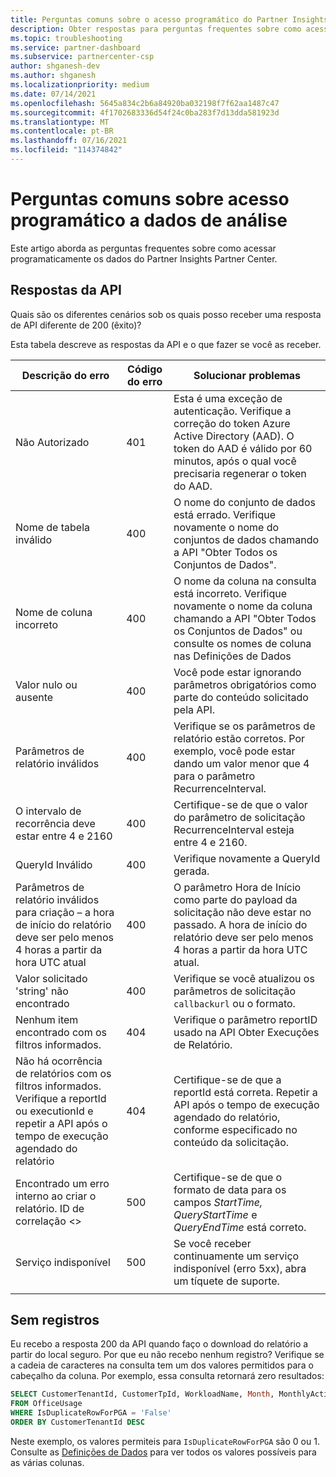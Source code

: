 ```yaml
---
title: Perguntas comuns sobre o acesso programático do Partner Insights
description: Obter respostas para perguntas frequentes sobre como acessar dados de insights de parceiros por meio da API.
ms.topic: troubleshooting
ms.service: partner-dashboard
ms.subservice: partnercenter-csp
author: shganesh-dev
ms.author: shganesh
ms.localizationpriority: medium
ms.date: 07/14/2021
ms.openlocfilehash: 5645a834c2b6a84920ba032198f7f62aa1487c47
ms.sourcegitcommit: 4f1702683336d54f24c0ba283f7d13dda581923d
ms.translationtype: MT
ms.contentlocale: pt-BR
ms.lasthandoff: 07/16/2021
ms.locfileid: "114374842"
---
```

# <a name="programmatic-access-of-analytics-data-common-questions"></a>Perguntas comuns sobre acesso programático a dados de análise

Este artigo aborda as perguntas frequentes sobre como acessar programaticamente os dados do Partner Insights Partner Center.

## <a name="api-responses"></a>Respostas da API

Quais são os diferentes cenários sob os quais posso receber uma resposta de API diferente de 200 (êxito)?

Esta tabela descreve as respostas da API e o que fazer se você as receber.

|    Descrição do erro     |    Código do erro     |    Solucionar problemas     |
|    ----    |    ----    |    ----    |
|    Não Autorizado     |    401     |    Esta é uma exceção de autenticação. Verifique a correção do token Azure Active Directory (AAD). O token do AAD é válido por 60 minutos, após o qual você precisaria regenerar o token do AAD.     |
|    Nome de tabela inválido     |    400     |    O nome do conjunto de dados está errado. Verifique novamente o nome do conjuntos de dados chamando a API "Obter Todos os Conjuntos de Dados".     |
|    Nome de coluna incorreto     |    400     |    O nome da coluna na consulta está incorreto. Verifique novamente o nome da coluna chamando a API "Obter Todos os Conjuntos de Dados" ou consulte os nomes de coluna nas Definições de Dados    |
|    Valor nulo ou ausente     |    400     |    Você pode estar ignorando parâmetros obrigatórios como parte do conteúdo solicitado pela API.     |
|    Parâmetros de relatório inválidos     |    400     |    Verifique se os parâmetros de relatório estão corretos. Por exemplo, você pode estar dando um valor menor que 4 para o parâmetro RecurrenceInterval.     |
|    O intervalo de recorrência deve estar entre 4 e 2160     |    400     |    Certifique-se de que o valor do parâmetro de solicitação RecurrenceInterval esteja entre 4 e 2160.     |
|    QueryId Inválido     |    400     |    Verifique novamente a QueryId gerada.     |
|    Parâmetros de relatório inválidos para criação – a hora de início do relatório deve ser pelo menos 4 horas a partir da hora UTC atual     |    400     |    O parâmetro Hora de Início como parte do payload da solicitação não deve estar no passado. A hora de início do relatório deve ser pelo menos 4 horas a partir da hora UTC atual.     |
|    Valor solicitado 'string' não encontrado     |    400     |    Verifique se você atualizou os parâmetros de solicitação `callbackurl` ou o formato.     |
|    Nenhum item encontrado com os filtros informados.     |    404     |    Verifique o parâmetro reportID usado na API Obter Execuções de Relatório.     |
|    Não há ocorrência de relatórios com os filtros informados. Verifique a reportId ou executionId e repetir a API após o tempo de execução agendado do relatório     |    404     |    Certifique-se de que a reportId está correta. Repetir a API após o tempo de execução agendado do relatório, conforme especificado no conteúdo da solicitação.     |
|    Encontrado um erro interno ao criar o relatório. ID de correlação <>     |    500     |    Certifique-se de que o formato de data para os campos *StartTime,* *QueryStartTime* e *QueryEndTime* está correto.     |
|    Serviço indisponível    |    500     |    Se você receber continuamente um serviço indisponível (erro 5xx), abra um tíquete de suporte.    |
|        |        |        |

## <a name="no-records"></a>Sem registros

Eu recebo a resposta 200 da API quando faço o download do relatório a partir do local seguro. Por que eu não recebo nenhum registro?
Verifique se a cadeia de caracteres na consulta tem um dos valores permitidos para o cabeçalho da coluna. Por exemplo, essa consulta retornará zero resultados:

```sql
SELECT CustomerTenantId, CustomerTpId, WorkloadName, Month, MonthlyActiveUsers 
FROM OfficeUsage 
WHERE IsDuplicateRowForPGA = 'False' 
ORDER BY CustomerTenantId DESC
```

Neste exemplo, os valores permiteis para `IsDuplicateRowForPGA` são 0 ou 1. Consulte as [Definições de Dados](insights-data-definitions.md) para ver todos os valores possíveis para as várias colunas.
